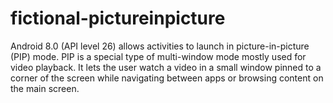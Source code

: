 # fictional-pictureinpicture
Android 8.0 (API level 26) allows activities to launch in picture-in-picture (PIP) mode. PIP is a special type of multi-window mode mostly used for video playback. It lets the user watch a video in a small window pinned to a corner of the screen while navigating between apps or browsing content on the main screen.
